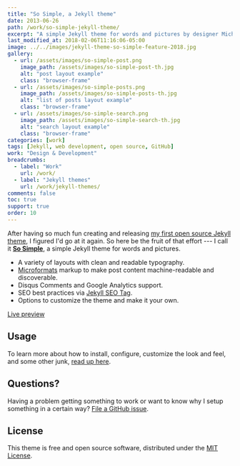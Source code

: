 ```yaml
---
title: "So Simple, a Jekyll theme"
date: 2013-06-26
path: /work/so-simple-jekyll-theme/
excerpt: "A simple Jekyll theme for words and pictures by designer Michael Rose."
last_modified_at: 2018-02-06T11:16:06-05:00
image: ../../images/jekyll-theme-so-simple-feature-2018.jpg
gallery:
  - url: /assets/images/so-simple-post.png
    image_path: /assets/images/so-simple-post-th.jpg
    alt: "post layout example"
    class: "browser-frame"
  - url: /assets/images/so-simple-posts.png
    image_path: /assets/images/so-simple-posts-th.jpg
    alt: "list of posts layout example"
    class: "browser-frame"
  - url: /assets/images/so-simple-search.png
    image_path: /assets/images/so-simple-search-th.jpg
    alt: "search layout example"
    class: "browser-frame"
categories: [work]
tags: [Jekyll, web development, open source, GitHub]
work: "Design & Development"
breadcrumbs:
  - label: "Work"
    url: /work/
  - label: "Jekyll themes"
    url: /work/jekyll-themes/
comments: false
toc: true
support: true
order: 10
---
```


After having so much fun creating and releasing [my first open source Jekyll theme](https://mmistakes.github.io/minimal-mistakes), I figured I'd go at it again. So here be the fruit of that effort --- I call it [**So Simple**](https://mmistakes.github.io/so-simple-theme), a simple Jekyll theme for words and pictures. 

- A variety of layouts with clean and readable typography.
- [Microformats](http://microformats.org/wiki/microformats2) markup to make post content machine-readable and discoverable.
- Disqus Comments and Google Analytics support.
- SEO best practices via [Jekyll SEO Tag](https://github.com/jekyll/jekyll-seo-tag).
- Options to customize the theme and make it your own.

<p markdown="0">
  <a href="https://mmistakes.github.io/so-simple-theme/" onclick="ga('send', 'event', 'link', 'click', 'Preview So Simple');" class="btn">Live preview</a>
</p>

## Usage

To learn more about how to install, configure, customize the look and feel, and some other junk, [read up here](https://github.com/mmistakes/so-simple-theme).

## Questions?

Having a problem getting something to work or want to know why I setup something in a certain way? [File a GitHub issue](https://github.com/mmistakes/so-simple-theme/issues).

## License

This theme is free and open source software, distributed under the [MIT License](https://github.com/mmistakes/so-simple-theme/blob/master/LICENSE).
